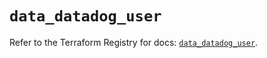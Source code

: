 # `data_datadog_user`

Refer to the Terraform Registry for docs: [`data_datadog_user`](https://registry.terraform.io/providers/datadog/datadog/3.73.0/docs/data-sources/user).

